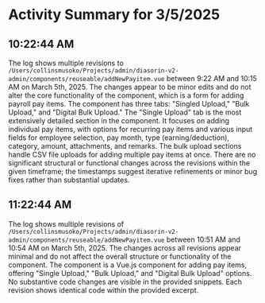 # Activity Summary for 3/5/2025

## 10:22:44 AM
The log shows multiple revisions to `/Users/collinsmusoko/Projects/admin/diasorin-v2-admin/components/reuseable/addNewPayitem.vue` between 9:22 AM and 10:15 AM on March 5th, 2025.  The changes appear to be minor edits and do not alter the core functionality of the component, which is a form for adding payroll pay items.  The component has three tabs: "Singled Upload," "Bulk Upload," and "Digital Bulk Upload." The "Single Upload" tab is the most extensively detailed section in the component. It  focuses on adding individual pay items, with options for recurring pay items and various input fields for employee selection, pay month, type (earning/deduction), category, amount, attachments, and remarks. The bulk upload sections handle CSV file uploads for adding multiple pay items at once.  There are no significant structural or functional changes across the revisions within the given timeframe; the timestamps suggest iterative refinements or minor bug fixes rather than substantial updates.


## 11:22:44 AM
The log shows multiple revisions of `/Users/collinsmusoko/Projects/admin/diasorin-v2-admin/components/reuseable/addNewPayitem.vue` between 10:51 AM and 10:54 AM on March 5th, 2025.  The changes across all revisions appear minimal and do not affect the overall structure or functionality of the component.  The component is a Vue.js component for adding pay items, offering "Single Upload," "Bulk Upload," and "Digital Bulk Upload" options.  No substantive code changes are visible in the provided snippets.  Each revision shows identical code within the provided excerpt.
